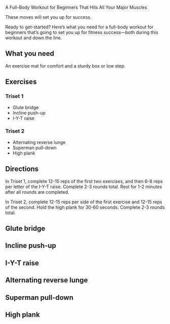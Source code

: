 A Full-Body Workout for Beginners That Hits All Your Major Muscles

These moves will set you up for success. 

Ready to get-started? Here’s what you need for a full-body workout for beginners that’s going to set you up for fitness success—both during this workout and down the line.

## What you need
An exercise mat for comfort and a sturdy box or low step.

## Exercises
### Triset 1

* Glute bridge
* Incline push-up
* I-Y-T raise
  
### Triset 2

* Alternating reverse lunge
* Superman pull-down
* High plank

## Directions
In Triset 1, complete 12-15 reps of the first two exercises, and then 6-8 reps per letter of the I-Y-T raise. Complete 2-3 rounds total. Rest for 1-2 minutes after all rounds are completed.

In Triset 2, complete 12-15 reps per side of the first exercise and 12-15 reps of the second. Hold the high plank for 30-60 seconds. Complete 2-3 rounds total.

## Glute bridge



## Incline push-up



## I-Y-T raise



## Alternating reverse lunge



## Superman pull-down



## High plank